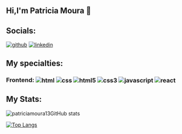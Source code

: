
## Hi,I'm Patricia Moura 👋

## Socials:


[![github](https://img.shields.io/badge/GitHub-100000?style=for-the-badge&logo=github&logoColor=white)](https://github.com/patriciamoura13/patriciamoura13)
[![linkedin](https://img.shields.io/badge/LinkedIn-0077B5?style=for-thebadge&logo=linkedin&logoColor=white)](https://www.linkedin.com/in/patríciamourac)



## My specialties:

### Frontend:  <img align="center" alt= "html" src="https://img.shields.io/badge/HTML-239120?style=for-the-badge&logo=html5&logoColor=white" /> <img align="center" alt= "css" src="https://img.shields.io/badge/CSS-239120?&style=for-the-badge&logo=css3&logoColor=white" />  <img align="center" alt= "html5" src="https://img.shields.io/badge/HTML5-E34F26?style=for-the-badge&logo=html5&logoColor=white" /> <img align="center" alt ="css3" src="https://img.shields.io/badge/CSS3-1572B6?style=for-the-badge&logo=css3&logoColor=white" /> <img align="center" alt= "javascript" src="https://img.shields.io/badge/JavaScript-F7DF1E?style=for-the-badge&logo=javascript&logoColor=black" /> <img align="center" alt= "react" src="https://img.shields.io/badge/React-20232A?style=for-the-badge&logo=react&logoColor=61DAFB" />


## My Stats:




![patriciamoura13GitHub stats](https://github-readme-stats.vercel.app/api?username=patriciamoura13&show_icons=true&theme=radical)


[![Top Langs](https://github-readme-stats.vercel.app/api/top-langs/?username=patriciamoura13&layout=compact&title_color=f8f8f2&hide=java&bg_color=171c24)](https://github.com/patriciamoura13/github-readme-stats)







